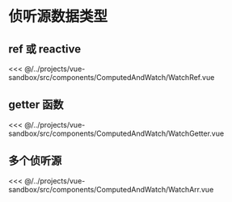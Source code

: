 # 侦听源数据类型

## ref 或 reactive

<<< @/../projects/vue-sandbox/src/components/ComputedAndWatch/WatchRef.vue

## getter 函数

<<< @/../projects/vue-sandbox/src/components/ComputedAndWatch/WatchGetter.vue

## 多个侦听源

<<< @/../projects/vue-sandbox/src/components/ComputedAndWatch/WatchArr.vue
